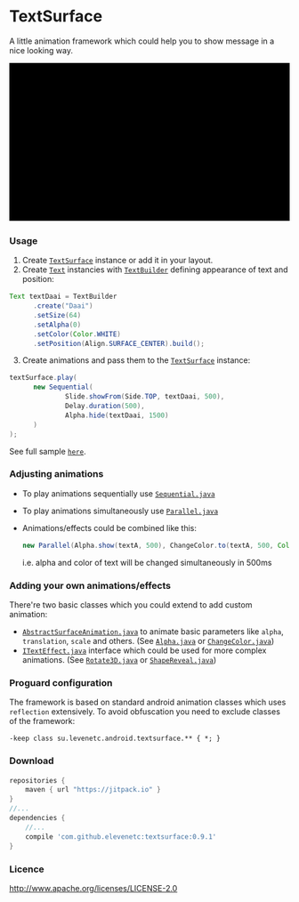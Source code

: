 # TextSurface

A little animation framework which could help you to show message in a nice looking way.

<p align="center"><img src="docs/demo.gif"/></p>

### Usage

1. Create [`TextSurface`](library/src/main/java/su/levenetc/android/textsurface/TextSurface.java) instance or add it in your layout.
2. Create [`Text`](library/src/main/java/su/levenetc/android/textsurface/Text.java) instancies with [`TextBuilder`](library/src/main/java/su/levenetc/android/textsurface/TextBuilder.java) defining appearance of text and position:

  ```Java
  Text textDaai = TextBuilder
  		.create("Daai")
  		.setSize(64)
  		.setAlpha(0)
  		.setColor(Color.WHITE)
  		.setPosition(Align.SURFACE_CENTER).build();
  ```
  
3. Create animations and pass them to the [`TextSurface`](library/src/main/java/su/levenetc/android/textsurface/TextSurface.java) instance:
  ```Java
  textSurface.play(
  		new Sequential(
  				Slide.showFrom(Side.TOP, textDaai, 500),
  				Delay.duration(500),
  				Alpha.hide(textDaai, 1500)
  		)
  );
  ```
  
See full sample [`here`](app/src/main/java/su/levenetc/android/textsurface/sample/checks/CookieThumperSample.java).
  
### Adjusting animations

- To play animations sequentially use [`Sequential.java`](library/src/main/java/su/levenetc/android/textsurface/animations/Sequential.java)
- To play animations simultaneously use [`Parallel.java`](library/src/main/java/su/levenetc/android/textsurface/animations/Parallel.java)
- Animations/effects could be combined like this:

  ```Java
  new Parallel(Alpha.show(textA, 500), ChangeColor.to(textA, 500, Color.RED))
  ```
  i.e. alpha and color of text will be changed simultaneously in 500ms

### Adding your own animations/effects
There're two basic classes which you could extend to add custom animation:
- [`AbstractSurfaceAnimation.java`](library/src/main/java/su/levenetc/android/textsurface/animations/AbstractSurfaceAnimation.java) to animate basic parameters like `alpha`, `translation`, `scale` and others. (See [`Alpha.java`](library/src/main/java/su/levenetc/android/textsurface/animations/Alpha.java) or [`ChangeColor.java`](library/src/main/java/su/levenetc/android/textsurface/animations/ChangeColor.java))
- [`ITextEffect.java`](library/src/main/java/su/levenetc/android/textsurface/interfaces/ITextEffect.java) interface which could be used for more complex animations. (See [`Rotate3D.java`](library/src/main/java/su/levenetc/android/textsurface/animations/Rotate3D.java) or [`ShapeReveal.java`](library/src/main/java/su/levenetc/android/textsurface/animations/ShapeReveal.java))

### Proguard configuration
The framework is based on standard android animation classes which uses `reflection` extensively. To avoid obfuscation you need to exclude classes of the framework:
```
-keep class su.levenetc.android.textsurface.** { *; }
```

### Download
```Groovy
repositories {
    maven { url "https://jitpack.io" }
}
//...
dependencies {
    //...
    compile 'com.github.elevenetc:textsurface:0.9.1'
}
```
### Licence
http://www.apache.org/licenses/LICENSE-2.0
